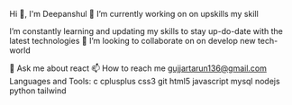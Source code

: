 Hi 👋, I'm Deepanshul
🔭 I’m currently working on on upskills my skill

I’m constantly learning and updating my skills to stay up-do-date with the latest technologies
👯 I’m looking to collaborate on on develop new tech-world

💬 Ask me about react
📫 How to reach me gujjartarun136@gmail.com
Languages and Tools:
c cplusplus  css3  git html5  javascript   mysql nodejs python tailwind
